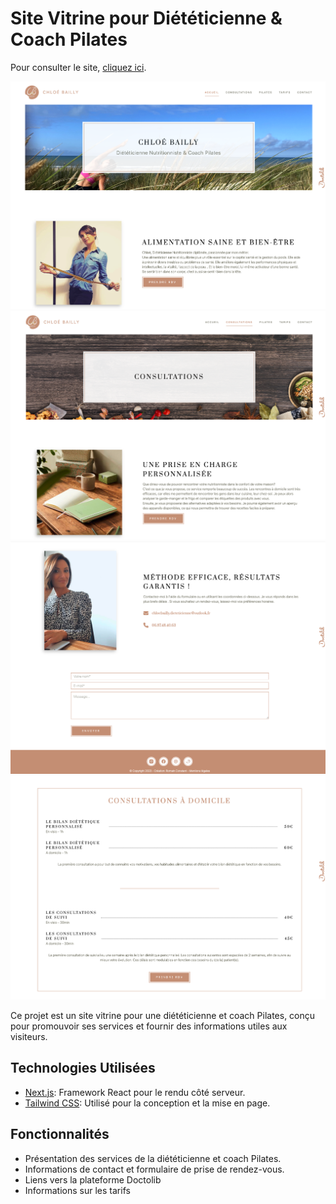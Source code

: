 # Site Vitrine pour Diététicienne & Coach Pilates

Pour consulter le site, [cliquez ici](https://www.chloebailly-dieteticienne.fr/).

![Accueil](./public/screenshot_accueil.png)
![Consultations](./public/screenshot_consult.png)
![Contact](./public/screenshot_contact.png)
![Tarifs](./public/screenshot_tarifs.png)

Ce projet est un site vitrine pour une diététicienne et coach Pilates, conçu pour promouvoir ses services et fournir des informations utiles aux visiteurs.

## Technologies Utilisées

- [Next.js](https://nextjs.org/): Framework React pour le rendu côté serveur.
- [Tailwind CSS](https://tailwindcss.com/): Utilisé pour la conception et la mise en page.

## Fonctionnalités

- Présentation des services de la diététicienne et coach Pilates.
- Informations de contact et formulaire de prise de rendez-vous.
- Liens vers la plateforme Doctolib
- Informations sur les tarifs
